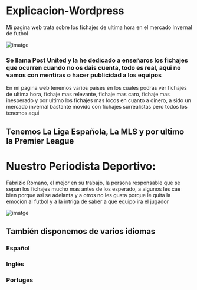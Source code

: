 # Explicacion-Wordpress
Mi pagina web trata sobre los fichajes de ultima hora en el mercado Invernal de futbol


![imatge](https://github.com/user-attachments/assets/fc1e4b8c-b706-4872-9670-c52dc9f919ad)


### Se llama Post United y la he dedicado a enseñaros los fichajes que ocurren cuando no os dais cuenta, todo es real, aqui no vamos con mentiras o hacer publicidad a los equipos

En mi pagina web tenemos varios paises en los cuales podras ver fichajes de ultima hora, fichaje mas relevante, fichaje mas caro, fichaje mas inesperado y por ultimo los fichajes mas locos en cuanto a dinero, a sido un mercado invernal bastante movido con fichajes surrealistas pero todos los tenemos aqui

 ## Tenemos La Liga Española, La MLS y por ultimo la Premier League

# Nuestro Periodista Deportivo:

Fabrizio Romano, el mejor en su trabajo, la persona responsable que se sepan los fichajes mucho mas antes de los esperado, a algunos les cae bien porque asi se adelanta y a otros no les gusta porque le quita la emocion al futbol y a la intriga de saber a que equipo ira el jugador

![imatge](https://github.com/user-attachments/assets/5df3d95d-334a-4270-8197-b4c493f88a66)


## También disponemos de varios idiomas 
### Español
### Inglés  
### Portuges
